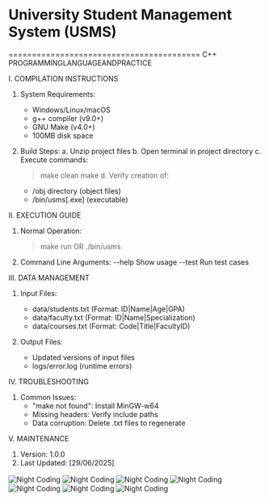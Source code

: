
# University Student Management System (USMS)
=========================================
C++ PROGRAMMINGLANGUAGEANDPRACTICE

I. COMPILATION INSTRUCTIONS

1. System Requirements:
   - Windows/Linux/macOS
   - g++ compiler (v9.0+)
   - GNU Make (v4.0+)
   - 100MB disk space

2. Build Steps:
   a. Unzip project files
   b. Open terminal in project directory
   c. Execute commands:
      > make clean
      > make
   d. Verify creation of:
      - /obj directory (object files)
      - /bin/usms[.exe] (executable)

II. EXECUTION GUIDE

1. Normal Operation:
   > make run
   OR
   > ./bin/usms

2. Command Line Arguments:
   --help       Show usage
   --test       Run test cases

III. DATA MANAGEMENT

1. Input Files:
   - data/students.txt (Format: ID|Name|Age|GPA)
   - data/faculty.txt (Format: ID|Name|Specialization)
   - data/courses.txt (Format: Code|Title|FacultyID)

2. Output Files:
   - Updated versions of input files
   - logs/error.log (runtime errors)

IV. TROUBLESHOOTING

1. Common Issues:
   - "make not found": Install MinGW-w64
   - Missing headers: Verify include paths
   - Data corruption: Delete .txt files to regenerate

V. MAINTENANCE

1. Version: 1.0.0
2. Last Updated: [29/06/2025]




<img alt="Night Coding" src="https://raw.githubusercontent.com/mejbauddin/University-Student-Management-System/refs/heads/main/PDF-Image/1%20(1).jpg?raw=true" align="center"/>
<img alt="Night Coding" src="https://raw.githubusercontent.com/mejbauddin/University-Student-Management-System/refs/heads/main/PDF-Image/1%20(2).jpg?raw=true" align="center"/>
<img alt="Night Coding" src="https://raw.githubusercontent.com/mejbauddin/University-Student-Management-System/refs/heads/main/PDF-Image/1%20(3).jpg?raw=true" align="center"/>
<img alt="Night Coding" src="https://raw.githubusercontent.com/mejbauddin/University-Student-Management-System/refs/heads/main/PDF-Image/1%20(4).jpg?raw=true" align="center"/>
<img alt="Night Coding" src="https://raw.githubusercontent.com/mejbauddin/University-Student-Management-System/refs/heads/main/PDF-Image/1%20(5).jpg?raw=true" align="center"/>
<img alt="Night Coding" src="https://raw.githubusercontent.com/mejbauddin/University-Student-Management-System/refs/heads/main/PDF-Image/1%20(6).jpg?raw=true" align="center"/>
<img alt="Night Coding" src="https://raw.githubusercontent.com/mejbauddin/University-Student-Management-System/refs/heads/main/PDF-Image/1%20(7).jpg?raw=true" align="center"/>

